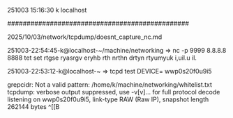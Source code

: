 251003
15:16:30
k
localhost

###############################################

2025/10/03/network/tcpdump/doesnt_capture_nc.md

251003-22:54:45-k@localhost-~/machine/networking
=> nc -p 9999 8.8.8.8 8888
tet
set
rtgse
ryasrgv
eryhb
rth nrthn
drtyn
rtyumyuk
i,uil.u
il.

251003-22:53:12-k@localhost-~
=> tcpd test
DEVICE= wwp0s20f0u9i5

grepcidr: Not a valid pattern: /home/k/machine/networking/whitelist.txt
tcpdump: verbose output suppressed, use -v[v]... for full protocol decode
listening on wwp0s20f0u9i5, link-type RAW (Raw IP), snapshot length 262144 bytes
^[[B

